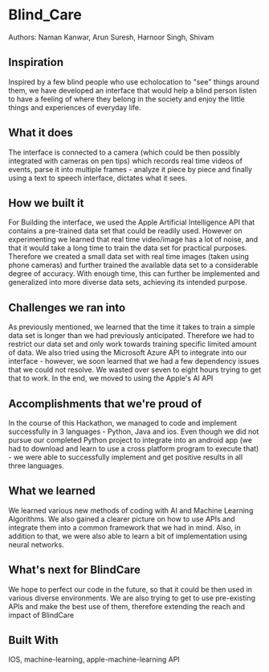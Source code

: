 # Blind_Care
Authors: Naman Kanwar, Arun Suresh, Harnoor Singh, Shivam

## Inspiration
Inspired by a few blind people who use echolocation to "see" things around them, we have developed an interface that would help a blind person listen to have a feeling of where they belong in the society and enjoy the little things and experiences of everyday life.

## What it does
The interface is connected to a camera (which could be then possibly integrated with cameras on pen tips) which records real time videos of events, parse it into multiple frames - analyze it piece by piece and finally using a text to speech interface, dictates what it sees.

## How we built it
For Building the interface, we used the Apple Artificial Intelligence API that contains a pre-trained data set that could be readily used. However on experimenting we learned that real time video/image has a lot of noise, and that it would take a long time to train the data set for practical purposes. Therefore we created a small data set with real time images (taken using phone cameras) and further trained the available data set to a considerable degree of accuracy. With enough time, this can further be implemented and generalized into more diverse data sets, achieving its intended purpose.

## Challenges we ran into
As previously mentioned, we learned that the time it takes to train a simple data set is longer than we had previously anticipated. Therefore we had to restrict our data set and only work towards training specific limited amount of data. We also tried using the Microsoft Azure API to integrate into our interface - however, we soon learned that we had a few dependency issues that we could not resolve. We wasted over seven to eight hours trying to get that to work. In the end, we moved to using the Apple's AI API

## Accomplishments that we're proud of
In the course of this Hackathon, we managed to code and implement successfully in 3 languages - Python, Java and ios. Even though we did not pursue our completed Python project to integrate into an android app (we had to download and learn to use a cross platform program to execute that) - we were able to successfully implement and get positive results in all three languages.

## What we learned
We learned various new methods of coding with AI and Machine Learning Algorithms. We also gained a clearer picture on how to use APIs and integrate them into a common framework that we had in mind. Also, in addition to that, we were also able to learn a bit of implementation using neural networks.

## What's next for BlindCare
We hope to perfect our code in the future, so that it could be then used in various diverse environments. We are also trying to get to use pre-existing APIs and make the best use of them, therefore extending the reach and impact of BlindCare

## Built With
IOS,
machine-learning,
apple-machine-learning API
